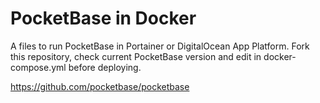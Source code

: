 # PocketBase in Docker

A files to run PocketBase in Portainer or DigitalOcean App Platform. Fork this repository, check current PocketBase version and edit in docker-compose.yml before deploying.

https://github.com/pocketbase/pocketbase
